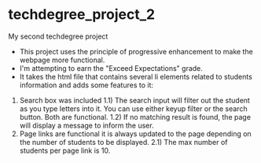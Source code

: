 # techdegree_project_2
 My second techdegree project

- This project uses the principle of progressive enhancement to make the webpage more functional.
- I'm attempting to earn the "Exceed Expectations" grade.
- It takes the html file that contains several li elements related to students information and adds
some features to it:
1) Search box was included
    1.1) The search input will filter out the student as you type letters into it. You can use either
    keyup filter or the search button. Both are functional.
    1.2) If no matching result is found, the page will display a message to inform the user.
2) Page links are functional it is always updated to the page depending on the number of students 
    to be displayed.
    2.1) The max number of students per page link is 10.
